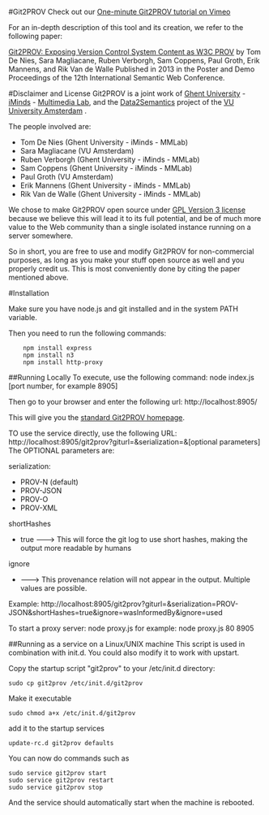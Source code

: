 #Git2PROV
Check out our [One-minute Git2PROV tutorial on Vimeo](http://vimeo.com/70980809)

For an in-depth description of this tool and its creation, we refer to the following paper:

[Git2PROV: Exposing Version Control System Content as W3C PROV](http://www.iswc2013.semanticweb.org/sites/default/files/iswc_demo_32_0.pdf)
by Tom De Nies, Sara Magliacane, Ruben Verborgh, Sam Coppens, Paul Groth, Erik Mannens, and Rik Van de Walle
Published in 2013 in the Poster and Demo Proceedings of the 12th International Semantic Web Conference.

#Disclaimer and License
Git2PROV is a joint work of [Ghent University](http://www.ugent.be/) - [iMinds](http://www.iminds.be/) - [Multimedia Lab](http://mmlab.be/), and the [Data2Semantics](http://www.data2semantics.org/) project of the [VU University Amsterdam](http://www.vu.nl/) .

The people involved are:
* Tom De Nies (Ghent University - iMinds - MMLab)
* Sara Magliacane (VU Amsterdam)
* Ruben Verborgh (Ghent University - iMinds - MMLab)
* Sam Coppens (Ghent University - iMinds - MMLab)
* Paul Groth (VU Amsterdam)
* Erik Mannens (Ghent University - iMinds - MMLab)
* Rik Van de Walle (Ghent University - iMinds - MMLab)

We chose to make Git2PROV open source under [GPL Version 3 license](http://www.gnu.org/licenses/gpl.html) because we believe this will lead it to its full potential, and be of much more value to the Web community than a single isolated instance running on a server somewhere.

So in short, you are free to use and modify Git2PROV for non-commercial purposes, as long as you make your stuff open source as well and you properly credit us. This is most conveniently done by citing the paper mentioned above.

#Installation

Make sure you have node.js and git installed and in the system PATH variable.

Then you need to run the following commands:
```
	npm install express
	npm install n3
	npm install http-proxy
```
##Running Locally
To execute, use the following command:
    node index.js [port number, for example 8905]
    
Then go to your browser and enter the following url:
http://localhost:8905/

This will give you the [standard Git2PROV homepage](http://git2prov.org).

TO use the service directly, use the following URL:
http://localhost:8905/git2prov?giturl=<your open git repository>&serialization=<your serialization of choice>&[optional parameters]
The OPTIONAL parameters are:

serialization:
* PROV-N (default)
* PROV-JSON
* PROV-O
* PROV-XML

shortHashes
* true ---> This will force the git log to use short hashes, making the output more readable by humans
  
ignore
* <provenanceRelation> ---> This provenance relation will not appear in the output. Multiple values are possible.
    
Example:
http://localhost:8905/git2prov?giturl=<your open git repository>&serialization=PROV-JSON&shortHashes=true&ignore=wasInformedBy&ignore=used

To start a proxy server:
    node proxy.js <port> <target port>
for example:
    node proxy.js 80 8905

##Running as a service on a Linux/UNIX machine
This script is used in combination with init.d. You could also modify it to work with upstart.

Copy the startup script "git2prov" to your /etc/init.d directory:
```
sudo cp git2prov /etc/init.d/git2prov
```
Make it executable
```
sudo chmod a+x /etc/init.d/git2prov
```
add it to the startup services
```
update-rc.d git2prov defaults
```
You can now do commands such as
```
sudo service git2prov start
sudo service git2prov restart
sudo service git2prov stop
```

And the service should automatically start when the machine is rebooted.